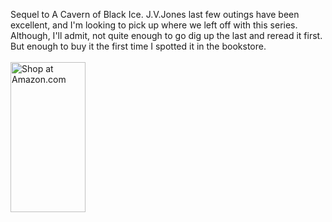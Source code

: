 <html><body><p>Sequel to A Cavern of Black Ice. J.V.Jones last few outings have been excellent, and I'm looking to pick up where we left off with this series. Although, I'll admit, not quite enough to go dig up the last and reread it first. But enough to buy it the first time I spotted it in the bookstore.
<br><br><map name="boxmap-p8"><area shape="RECT" coords="14, 200, 103, 207" href="http://rcm.amazon.com/e/cm/privacy-policy.html?o=1">
<area coords="0,0,10000,10000" href="http://www.amazon.com/exec/obidos/redirect-home/whatcomestomi-20"></map><img width="120" height="240" border="0" usemap="#boxmap-p8" alt="Shop at Amazon.com"></p></body></html>